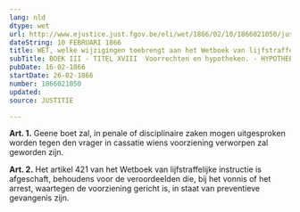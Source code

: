 ```yaml
---
lang: nld
dtype: wet
url: http://www.ejustice.just.fgov.be/eli/wet/1866/02/10/1866021050/justel
dateString: 10 FEBRUARI 1866
title: WET, welke wijzigingen toebrengt aan het Wetboek van lijfstraffelijke instructie en aan de wet van 8 mei 1848 op de burgerwacht
subTitle: BOEK III - TITEL XVIII  Voorrechten en hypotheken. - HYPOTHEEKWET
pubDate: 16-02-1866
startDate: 26-02-1866
number: 1866021050
updated: 
source: JUSTITIE

---
```

**Art. 1.** Geene boet zal, in penale of disciplinaire zaken mogen uitgesproken worden tegen den vrager in cassatie wiens voorziening verworpen zal geworden zijn.


**Art. 2.** Het artikel 421 van het Wetboek van lijfstraffelijke instructie is afgeschaft, behoudens voor de veroordeelden die, bij het vonnis of het arrest, waartegen de voorziening gericht is, in staat van preventieve gevangenis zijn.

